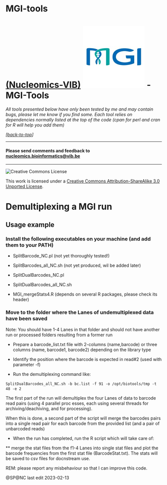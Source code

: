 # MGI-tools
[(Nucleomics-VIB)](https://github.com/Nucleomics-VIB)
![mgi-tools](pictures/MGI.png) - MGI-Tools
==========

*All tools presented below have only been tested by me and may contain bugs, please let me know if you find some. Each tool relies on dependencies normally listed at the top of the code (cpan for perl and cran for R will help you add them)*

*[[back-to-top](#top)]*  

<hr>

<h4>Please send comments and feedback to <a href="mailto:nucleomics.bioinformatics@vib.be">nucleomics.bioinformatics@vib.be</a></h4>

<hr>

![Creative Commons License](http://i.creativecommons.org/l/by-sa/3.0/88x31.png?raw=true)

This work is licensed under a [Creative Commons Attribution-ShareAlike 3.0 Unported License](http://creativecommons.org/licenses/by-sa/3.0/).


# Demultiplexing a MGI run

## Usage example

### Install the following executables on your machine (and add them to your PATH)

* SplitBarcode_NC.pl (not yet thoroughly tested!)
* SplitBarcodes_all_NC.sh (not yet produced, wil be added later)

* SplitDualBarcodes_NC.pl 
* SplitDualBarcodes_all_NC.sh

* MGI_mergeStats4.R (depends on several R packages, please check its header)

### Move to the folder where the Lanes of undemultiplexed data have been saved

Note: You should have 1-4 Lanes in that folder and should not have another run or processed folders resulting from a former run

* Prepare a barcode_list.txt file with 2-columns (name,barcode) or three columns (name, barcode1, barcode2) depending on the library type
* Identify the position where the barcode is expected in read#2 (used with parameter -f)

* Run the demultiplexing command like:

```
SplitDualBarcodes_all_NC.sh -b bc.list -f 91 -o /opt/biotools/tmp -t 48 -e 2
```

The first part of the run will demultiplex the four Lanes of data to barcode read pairs (using 4 parallel proc esses, each using several threads for archiving/deachiving, and for processing).

When this is done, a second part of the script will merge the barcodes pairs into a single read pair for each barcode from the provided list (and a pair of unbarcoded reads)

* When the run has completed, run the R script which will take care of:

** merge the stat files from the f1-4 Lanes into single stat files and plot the barcode frequencies from the first stat file (BarcodeStat.txt). The stats will be saved to csv files for docnstream use.

REM: please report any misbehaviour so that I can improve this code.

@SP@NC last edit 2023-02-13

